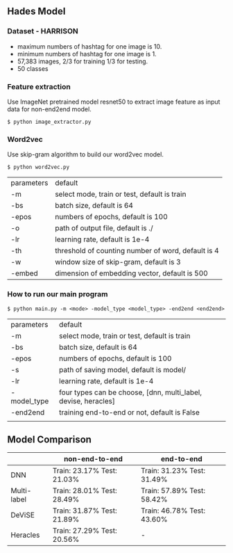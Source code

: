 ﻿## Hades Model

### Dataset - HARRISON

- maximum numbers of hashtag for one image is 10.
- minimum numbers of hashtag for one image is 1.
- 57,383 images, 2/3 for training 1/3 for testing.
- 50 classes

### Feature extraction

Use ImageNet pretrained model resnet50 to extract image feature as input data for non-end2end model.

	$ python image_extractor.py

### Word2vec

Use skip-gram algorithm to build our word2vec model.

	$ python word2vec.py

|||
|-|-|
|parameters  |default|
|-m |select mode, train or test, default is train|
|-bs |  batch size, default is 64| 
|-epos | numbers of epochs, default is 100|
|-o | path of output file, default is ./|
|-lr |learning rate, default is 1e-4|
|-th |threshold of counting number of word, default is 4 |
|-w |window size of skip-gram, default is 3|
|-embed |dimension of embedding vector, default is 500|

### How to run our main program

    $ python main.py -m <mode> -model_type <model_type> -end2end <end2end>

||| 
|---|---|
|parameters  |default|
|-m|select mode, train or test, default is train|
|-bs|  batch size, default is 64| 
|-epos| numbers of epochs, default is 100|
|-s| path of saving model, default is model/|
|-lr|learning rate, default is 1e-4|
|-model_type|four types can be choose, [dnn, multi_label, devise, heracles]|
|-end2end|training end-to-end or not, default is False|
||| 

## Model Comparison

|  |  non-end-to-end| end-to-end|
|--|--|--|
| DNN |  Train: 23.17% Test: 21.03% |  Train: 31.23% Test: 31.49%|
| Multi-label| Train: 28.01% Test: 28.49% |  Train: 57.89% Test: 58.42%|
| DeViSE| Train: 31.87% Test: 21.89% |  Train: 46.78% Test: 43.60%|
| Heracles| Train: 27.29% Test: 20.56% |  - |
